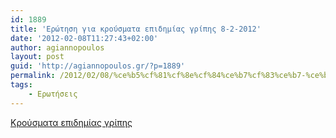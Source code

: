 ```yaml
---
id: 1889
title: 'Ερώτηση για κρούσματα επιδημίας γρίπης 8-2-2012'
date: '2012-02-08T11:27:43+02:00'
author: agiannopoulos
layout: post
guid: 'http://agiannopoulos.gr/?p=1889'
permalink: /2012/02/08/%ce%b5%cf%81%cf%8e%cf%84%ce%b7%cf%83%ce%b7-%ce%b3%ce%b9%ce%b1-%ce%ba%cf%81%ce%bf%cf%8d%cf%83%ce%bc%ce%b1%cf%84%ce%b1-%ce%b5%cf%80%ce%b9%ce%b4%ce%b7%ce%bc%ce%af%ce%b1%cf%82-%ce%b3%cf%81%ce%af%cf%80/
tags:
    - Ερωτήσεις
---
```


[Κρούσματα επιδημίας γρίπης](/wp-content/uploads/2012/04/cebacf81cebfcf8dcf83cebcceb1cf84ceb1-ceb5cf80ceb9ceb4ceb7cebcceafceb1cf82-ceb3cf81ceafcf80ceb7cf82-08022012.doc)
